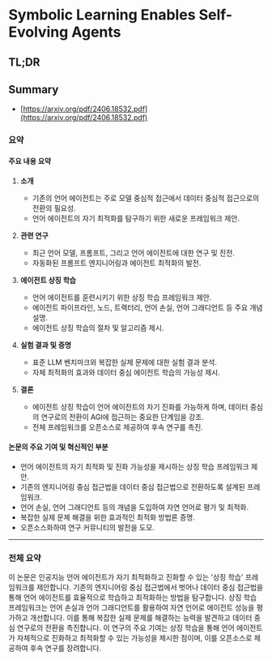 # Symbolic Learning Enables Self-Evolving Agents
## TL;DR
## Summary
- [https://arxiv.org/pdf/2406.18532.pdf](https://arxiv.org/pdf/2406.18532.pdf)

### 요약

#### 주요 내용 요약

1. **소개**
   - 기존의 언어 에이전트는 주로 모델 중심적 접근에서 데이터 중심적 접근으로의 전환의 필요성.
   - 언어 에이전트의 자기 최적화를 탐구하기 위한 새로운 프레임워크 제안.

2. **관련 연구**
   - 최근 언어 모델, 프롬프트, 그리고 언어 에이전트에 대한 연구 및 진전.
   - 자동화된 프롬프트 엔지니어링과 에이전트 최적화의 발전.

3. **에이전트 상징 학습**
   - 언어 에이전트를 훈련시키기 위한 상징 학습 프레임워크 제안.
   - 에이전트 파이프라인, 노드, 트랙터리, 언어 손실, 언어 그래디언트 등 주요 개념 설명.
   - 에이전트 상징 학습의 절차 및 알고리즘 제시.

4. **실험 결과 및 증명**
   - 표준 LLM 벤치마크와 복잡한 실제 문제에 대한 실험 결과 분석.
   - 자체 최적화의 효과와 데이터 중심 에이전트 학습의 가능성 제시.

5. **결론**
   - 에이전트 상징 학습이 언어 에이전트의 자기 진화를 가능하게 하며, 데이터 중심의 연구로의 전환이 AGI에 접근하는 중요한 단계임을 강조.
   - 전체 프레임워크를 오픈소스로 제공하여 후속 연구를 촉진.

#### 논문의 주요 기여 및 혁신적인 부분
- 언어 에이전트의 자기 최적화 및 진화 가능성을 제시하는 상징 학습 프레임워크 제안.
- 기존의 엔지니어링 중심 접근법을 데이터 중심 접근법으로 전환하도록 설계된 프레임워크.
- 언어 손실, 언어 그래디언트 등의 개념을 도입하여 자연 언어로 평가 및 최적화.
- 복잡한 실제 문제 해결을 위한 효과적인 최적화 방법론 증명.
- 오픈소스화하여 연구 커뮤니티의 발전을 도모.

---

### 전체 요약

이 논문은 인공지능 언어 에이전트가 자기 최적화하고 진화할 수 있는 '상징 학습' 프레임워크를 제안합니다. 기존의 엔지니어링 중심 접근법에서 벗어나 데이터 중심 접근법을 통해 언어 에이전트를 효율적으로 학습하고 최적화하는 방법을 탐구합니다. 상징 학습 프레임워크는 언어 손실과 언어 그래디언트를 활용하여 자연 언어로 에이전트 성능을 평가하고 개선합니다. 이를 통해 복잡한 실제 문제를 해결하는 능력을 발견하고 데이터 중심 연구로의 전환을 촉진합니다. 이 연구의 주요 기여는 상징 학습을 통해 언어 에이전트가 자체적으로 진화하고 최적화할 수 있는 가능성을 제시한 점이며, 이를 오픈소스로 제공하여 후속 연구를 장려합니다.